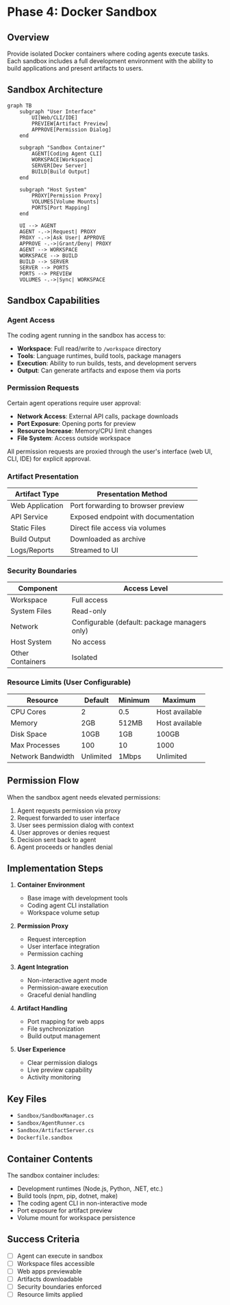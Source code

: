 # Phase 4: Docker Sandbox

## Overview
Provide isolated Docker containers where coding agents execute tasks. Each sandbox includes a full development environment with the ability to build applications and present artifacts to users.

## Sandbox Architecture
```mermaid
graph TB
    subgraph "User Interface"
        UI[Web/CLI/IDE]
        PREVIEW[Artifact Preview]
        APPROVE[Permission Dialog]
    end
    
    subgraph "Sandbox Container"
        AGENT[Coding Agent CLI]
        WORKSPACE[Workspace]
        SERVER[Dev Server]
        BUILD[Build Output]
    end
    
    subgraph "Host System"
        PROXY[Permission Proxy]
        VOLUMES[Volume Mounts]
        PORTS[Port Mapping]
    end
    
    UI --> AGENT
    AGENT -.->|Request| PROXY
    PROXY -.->|Ask User| APPROVE
    APPROVE -.->|Grant/Deny| PROXY
    AGENT --> WORKSPACE
    WORKSPACE --> BUILD
    BUILD --> SERVER
    SERVER --> PORTS
    PORTS --> PREVIEW
    VOLUMES -.->|Sync| WORKSPACE
```

## Sandbox Capabilities

### Agent Access
The coding agent running in the sandbox has access to:
- **Workspace**: Full read/write to `/workspace` directory
- **Tools**: Language runtimes, build tools, package managers
- **Execution**: Ability to run builds, tests, and development servers
- **Output**: Can generate artifacts and expose them via ports

### Permission Requests
Certain agent operations require user approval:
- **Network Access**: External API calls, package downloads
- **Port Exposure**: Opening ports for preview
- **Resource Increase**: Memory/CPU limit changes
- **File System**: Access outside workspace

All permission requests are proxied through the user's interface (web UI, CLI, IDE) for explicit approval.

### Artifact Presentation

| Artifact Type | Presentation Method |
|--------------|-------------------|
| Web Application | Port forwarding to browser preview |
| API Service | Exposed endpoint with documentation |
| Static Files | Direct file access via volumes |
| Build Output | Downloaded as archive |
| Logs/Reports | Streamed to UI |

### Security Boundaries

| Component | Access Level |
|-----------|-------------|
| Workspace | Full access |
| System Files | Read-only |
| Network | Configurable (default: package managers only) |
| Host System | No access |
| Other Containers | Isolated |

### Resource Limits (User Configurable)

| Resource | Default | Minimum | Maximum |
|----------|---------|---------|---------|
| CPU Cores | 2 | 0.5 | Host available |
| Memory | 2GB | 512MB | Host available |
| Disk Space | 10GB | 1GB | 100GB |
| Max Processes | 100 | 10 | 1000 |
| Network Bandwidth | Unlimited | 1Mbps | Unlimited |

## Permission Flow

When the sandbox agent needs elevated permissions:
1. Agent requests permission via proxy
2. Request forwarded to user interface
3. User sees permission dialog with context
4. User approves or denies request
5. Decision sent back to agent
6. Agent proceeds or handles denial

## Implementation Steps

1. **Container Environment**
   - Base image with development tools
   - Coding agent CLI installation
   - Workspace volume setup

2. **Permission Proxy**
   - Request interception
   - User interface integration
   - Permission caching

3. **Agent Integration**
   - Non-interactive agent mode
   - Permission-aware execution
   - Graceful denial handling

4. **Artifact Handling**
   - Port mapping for web apps
   - File synchronization
   - Build output management

5. **User Experience**
   - Clear permission dialogs
   - Live preview capability
   - Activity monitoring

## Key Files
- `Sandbox/SandboxManager.cs`
- `Sandbox/AgentRunner.cs`
- `Sandbox/ArtifactServer.cs`
- `Dockerfile.sandbox`

## Container Contents

The sandbox container includes:
- Development runtimes (Node.js, Python, .NET, etc.)
- Build tools (npm, pip, dotnet, make)
- The coding agent CLI in non-interactive mode
- Port exposure for artifact preview
- Volume mount for workspace persistence

## Success Criteria
- [ ] Agent can execute in sandbox
- [ ] Workspace files accessible
- [ ] Web apps previewable
- [ ] Artifacts downloadable
- [ ] Security boundaries enforced
- [ ] Resource limits applied